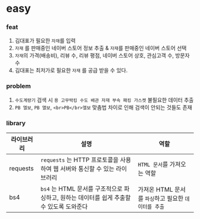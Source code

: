 # easy

### feat

1. 김대표가 필요한 `자재`를 입력
2. `자재` 를 판매중인 네이버 스토어 정보 추출 & `자재`를 판매중인 네이버 스토어 선택
3. `자재`의 가격(배송비), 리뷰 수, 리뷰 평점, 네이버 스토어 상호, 관심고객 수, 방문자 수
4. 김대표는 최저가로 필요한 `자재` 를 공급 받을 수 있다.

### problem

1. `수도계량기` 검색 시 `용 고무박킹 수도 배관 자재 부속 패킹 가스켓` 불필요한 데이터 추출
2. `PB 엘보`, `PB 앨보`, `<br>PB</br>엘보` 맞춤법 차이로 인해 검색이 안되는 것들도 존재

### library

|라이브러리|설명|역할|
|------|---|---|
|requests|`requests` 는 HTTP 프로토콜을 사용하여 웹 서버와 통신할 수 있는 라이브러리|`HTML 문서`를 가져오는 역할|
|bs4|`bs4` 는 HTML 문서를 구조적으로 파싱하고, 원하는 데이터를 쉽게 추출할 수 있도록 도와준다|가져온 HTML 문서를 `파싱`하고 필요한 `데이터를 추출`|